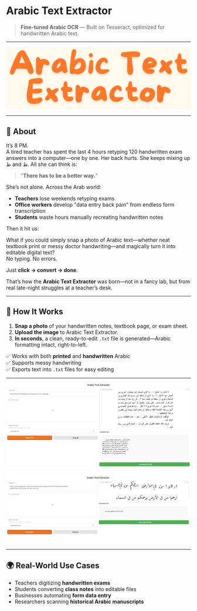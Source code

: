 # Arabic Text Extractor

> **Fine-tuned Arabic OCR** — Built on Tesseract, optimized for handwritten Arabic text.

---

![Arabic Text Extractor](readme_images/Arabic_Text_Extractor.png)

---

## 📖 About

It’s 8 PM.  
A tired teacher has spent the last 4 hours retyping 120 handwritten exam answers into a computer—one by one. Her back hurts. She keeps mixing up ط and ظ. All she can think is:  

> "**There has to be a better way.**"

She’s not alone. Across the Arab world:  
- **Teachers** lose weekends retyping exams  
- **Office workers** develop "data entry back pain" from endless form transcription  
- **Students** waste hours manually recreating handwritten notes

Then it hit us: 

What if you could simply snap a photo of Arabic text—whether neat textbook print or messy doctor handwriting—and magically turn it into editable digital text?  
No typing. No errors.

Just **click → convert → done**.

That’s how the **Arabic Text Extractor** was born—not in a fancy lab, but from real late-night struggles at a teacher’s desk.

---

## 🚀 How It Works

1. **Snap a photo** of your handwritten notes, textbook page, or exam sheet.
2. **Upload the image** to Arabic Text Extractor.
3. **In seconds**, a clean, ready-to-edit `.txt` file is generated—Arabic formatting intact, right-to-left.

✅ Works with both **printed** and **handwritten** Arabic  
✅ Supports messy handwriting  
✅ Exports text into `.txt` files for easy editing  

---

![Computer Text Demo](readme_images/computer_text_demo.png)

![Handwritten Text Demo](readme_images/handwritten_text_demo.png)

---

## 🌍 Real-World Use Cases

- Teachers digitizing **handwritten exams**  
- Students converting **class notes** into editable files  
- Businesses automating **form data entry**  
- Researchers scanning **historical Arabic manuscripts**
